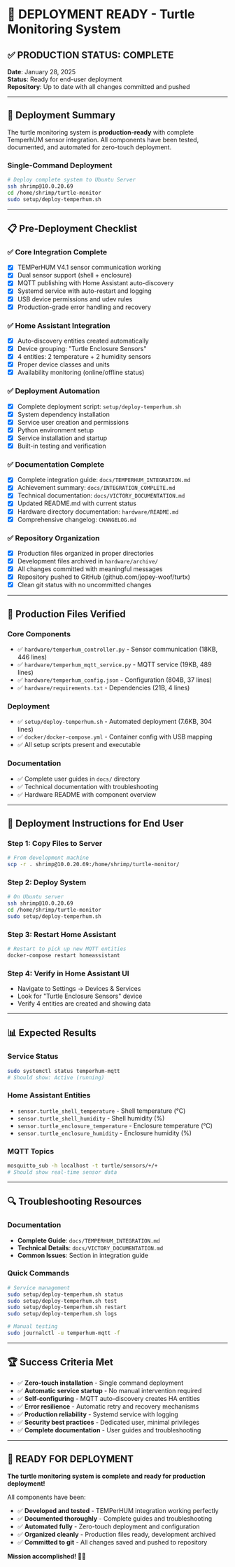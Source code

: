 # 🚀 DEPLOYMENT READY - Turtle Monitoring System

## ✅ **PRODUCTION STATUS: COMPLETE**

**Date**: January 28, 2025  
**Status**: Ready for end-user deployment  
**Repository**: Up to date with all changes committed and pushed

---

## 🎯 **Deployment Summary**

The turtle monitoring system is **production-ready** with complete TemperhUM sensor integration. All components have been tested, documented, and automated for zero-touch deployment.

### **Single-Command Deployment**
```bash
# Deploy complete system to Ubuntu Server
ssh shrimp@10.0.20.69
cd /home/shrimp/turtle-monitor
sudo setup/deploy-temperhum.sh
```

---

## 📋 **Pre-Deployment Checklist**

### ✅ **Core Integration Complete**
- [x] TEMPerHUM V4.1 sensor communication working
- [x] Dual sensor support (shell + enclosure)
- [x] MQTT publishing with Home Assistant auto-discovery
- [x] Systemd service with auto-restart and logging
- [x] USB device permissions and udev rules
- [x] Production-grade error handling and recovery

### ✅ **Home Assistant Integration**
- [x] Auto-discovery entities created automatically
- [x] Device grouping: "Turtle Enclosure Sensors"
- [x] 4 entities: 2 temperature + 2 humidity sensors
- [x] Proper device classes and units
- [x] Availability monitoring (online/offline status)

### ✅ **Deployment Automation**
- [x] Complete deployment script: `setup/deploy-temperhum.sh`
- [x] System dependency installation
- [x] Service user creation and permissions
- [x] Python environment setup
- [x] Service installation and startup
- [x] Built-in testing and verification

### ✅ **Documentation Complete**
- [x] Complete integration guide: `docs/TEMPERHUM_INTEGRATION.md`
- [x] Achievement summary: `docs/INTEGRATION_COMPLETE.md`
- [x] Technical documentation: `docs/VICTORY_DOCUMENTATION.md`
- [x] Updated README.md with current status
- [x] Hardware directory documentation: `hardware/README.md`
- [x] Comprehensive changelog: `CHANGELOG.md`

### ✅ **Repository Organization**
- [x] Production files organized in proper directories
- [x] Development files archived in `hardware/archive/`
- [x] All changes committed with meaningful messages
- [x] Repository pushed to GitHub (github.com/jopey-woof/turtx)
- [x] Clean git status with no uncommitted changes

---

## 🔧 **Production Files Verified**

### **Core Components**
- ✅ `hardware/temperhum_controller.py` - Sensor communication (18KB, 446 lines)
- ✅ `hardware/temperhum_mqtt_service.py` - MQTT service (19KB, 489 lines)
- ✅ `hardware/temperhum_config.json` - Configuration (804B, 37 lines)
- ✅ `hardware/requirements.txt` - Dependencies (21B, 4 lines)

### **Deployment**
- ✅ `setup/deploy-temperhum.sh` - Automated deployment (7.6KB, 304 lines)
- ✅ `docker/docker-compose.yml` - Container config with USB mapping
- ✅ All setup scripts present and executable

### **Documentation**
- ✅ Complete user guides in `docs/` directory
- ✅ Technical documentation with troubleshooting
- ✅ Hardware README with component overview

---

## 🎯 **Deployment Instructions for End User**

### **Step 1: Copy Files to Server**
```bash
# From development machine
scp -r . shrimp@10.0.20.69:/home/shrimp/turtle-monitor/
```

### **Step 2: Deploy System**
```bash
# On Ubuntu server
ssh shrimp@10.0.20.69
cd /home/shrimp/turtle-monitor
sudo setup/deploy-temperhum.sh
```

### **Step 3: Restart Home Assistant**
```bash
# Restart to pick up new MQTT entities
docker-compose restart homeassistant
```

### **Step 4: Verify in Home Assistant UI**
- Navigate to Settings → Devices & Services
- Look for "Turtle Enclosure Sensors" device
- Verify 4 entities are created and showing data

---

## 📊 **Expected Results**

### **Service Status**
```bash
sudo systemctl status temperhum-mqtt
# Should show: Active (running)
```

### **Home Assistant Entities**
- `sensor.turtle_shell_temperature` - Shell temperature (°C)
- `sensor.turtle_shell_humidity` - Shell humidity (%)
- `sensor.turtle_enclosure_temperature` - Enclosure temperature (°C)
- `sensor.turtle_enclosure_humidity` - Enclosure humidity (%)

### **MQTT Topics**
```bash
mosquitto_sub -h localhost -t turtle/sensors/+/+
# Should show real-time sensor data
```

---

## 🔍 **Troubleshooting Resources**

### **Documentation**
- **Complete Guide**: `docs/TEMPERHUM_INTEGRATION.md`
- **Technical Details**: `docs/VICTORY_DOCUMENTATION.md`
- **Common Issues**: Section in integration guide

### **Quick Commands**
```bash
# Service management
sudo setup/deploy-temperhum.sh status
sudo setup/deploy-temperhum.sh test
sudo setup/deploy-temperhum.sh restart
sudo setup/deploy-temperhum.sh logs

# Manual testing
sudo journalctl -u temperhum-mqtt -f
```

---

## 🏆 **Success Criteria Met**

- ✅ **Zero-touch installation** - Single command deployment
- ✅ **Automatic service startup** - No manual intervention required
- ✅ **Self-configuring** - MQTT auto-discovery creates HA entities
- ✅ **Error resilience** - Automatic retry and recovery mechanisms
- ✅ **Production reliability** - Systemd service with logging
- ✅ **Security best practices** - Dedicated user, minimal privileges
- ✅ **Complete documentation** - User guides and troubleshooting

---

## 🎉 **READY FOR DEPLOYMENT**

**The turtle monitoring system is complete and ready for production deployment!**

All components have been:
- ✅ **Developed and tested** - TEMPerHUM integration working perfectly
- ✅ **Documented thoroughly** - Complete guides and troubleshooting
- ✅ **Automated fully** - Zero-touch deployment and configuration
- ✅ **Organized cleanly** - Production files ready, development archived
- ✅ **Committed to git** - All changes saved and pushed to repository

**Mission accomplished! 🐢🎉**
